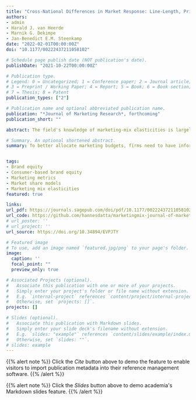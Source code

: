 ```yaml
---
title: "Cross-National Differences in Market Response: Line-Length, Price, and Distribution Elasticities in 14 Indo-Pacific Rim Economies"
authors:
- admin
- Harald J. van Heerde
- Marnik G. Dekimpe
- Jan-Benedict E.M. Steenkamp
date: "2022-02-01T00:00:00Z"
doi: "10.1177/00222437211058102"

# Schedule page publish date (NOT publication's date).
publishDate: "2021-10-22T00:00:00Z"

# Publication type.
# Legend: 0 = Uncategorized; 1 = Conference paper; 2 = Journal article;
# 3 = Preprint / Working Paper; 4 = Report; 5 = Book; 6 = Book section;
# 7 = Thesis; 8 = Patent
publication_types: ["2"]

# Publication name and optional abbreviated publication name.
publication: "*Journal of Marketing Research*, forthcoming"
publication_short: ""

abstract: The field's knowledge of marketing-mix elasticities is largely restricted to developed countries in the North-Atlantic region, even though other parts of the world—especially the Indo-Pacific Rim region—have become economic powerhouses. To better allocate marketing budgets, firms need to have information about marketing-mix elasticities for countries outside the North-Atlantic region. The authors use data covering over 1,600 brands from 14 product categories collected in 7 developed and 7 emerging Indo-Pacific Rim countries across more than 10 years to estimate marketing elasticities for line length, price, and distribution and examine which brand, category, and country factors influence these elasticities. Averaged across brands, categories, and countries, line-length elasticity is .459, price elasticity is −.422, and distribution elasticity is .368, but with substantial variation across brands, categories, and countries. Contrary to what has been suggested in previous research, the authors find no systematic differences in marketing responsiveness between emerging and developed economies. Instead, the key country-level factor driving elasticities is societal stratification, with Hofstede's measure of power inequality (power distance) as its cultural manifestation and income inequality as its economic manifestation. As the effects of virtually all brand, category, and country factors differ across the three marketing-mix instruments, the field needs new theorizing that is contingent on the marketing-mix instrument studied.

# Summary. An optional shortened abstract.
summary: To better allocate marketing budgets, firms need to have information about marketing-mix elasticities for countries outside the North-Atlantic region. We estimate marketing elasticities for line length, price, and distribution using data covering over 1,600 brands from 14 durable product categories collected in 7 developed and 7 emerging Indo-Pacific Rim countries across more than 10 years.


tags:
- Brand equity
- Consumer-based brand equity
- Marketing metrics
- Market share models
- Marketing mix elasticities
featured: true

links:
url_pdf: https://journals.sagepub.com/doi/pdf/10.1177/00222437211058102
url_code: https://github.com/hannesdatta/marketingmix-journal-of-marketing-research
# url_poster: ''
# url_project: ''
url_source: https://doi.org/10.34894/EVPJTY

# Featured image
# To use, add an image named `featured.jpg/png` to your page's folder.
image:
  caption: ''
  focal_point: ""
  preview_only: true

# Associated Projects (optional).
#   Associate this publication with one or more of your projects.
#   Simply enter your project's folder or file name without extension.
#   E.g. `internal-project` references `content/project/internal-project/index.md`.
#   Otherwise, set `projects: []`.
projects: []

# Slides (optional).
#   Associate this publication with Markdown slides.
#   Simply enter your slide deck's filename without extension.
#   E.g. `slides: "example"` references `content/slides/example/index.md`.
#   Otherwise, set `slides: ""`.
# slides: example
---
```


{{% alert note %}}
Click the *Cite* button above to demo the feature to enable visitors to import publication metadata into their reference management software.
{{% /alert %}}

{{% alert note %}}
Click the *Slides* button above to demo academia's Markdown slides feature.
{{% /alert %}}

<!-- Supplementary notes can be added here, including [code and math](https://sourcethemes.com/academic/docs/writing-markdown-latex/). -->
